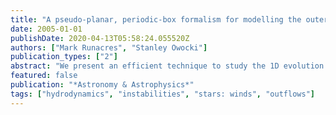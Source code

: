 ```yaml
---
title: "A pseudo-planar, periodic-box formalism for modelling the outer evolution of structure in spherically expanding stellar winds"
date: 2005-01-01
publishDate: 2020-04-13T05:58:24.055520Z
authors: ["Mark Runacres", "Stanley Owocki"]
publication_types: ["2"]
abstract: "We present an efficient technique to study the 1D evolution of instability-generated structure in winds of hot stars out to very large distances (~1000 stellar radii). This technique makes use of our previous finding that external forces play little rôle in the outer evolution of structure. Rather than evolving the entire wind, as is traditionally done, the technique focuses on a representative portion of the structure and follows it as it moves out with the flow. This requires the problem to be formulated in a moving reference frame. The lack of Galilean invariance of the spherical equations of hydrodynamics is circumvented by recasting them in a pseudo-planar form. By applying the technique to a number of problems we show that it is fast and accurate, and has considerable conceptual advantages. It is particularly useful to test the dependence of solutions on the Galilean frame in which they were obtained. As an illustration, we show that, in a one-dimensional approximation, the wind can remain structured out to distances of more than 1300 stellar radii from the central star."
featured: false
publication: "*Astronomy & Astrophysics*"
tags: ["hydrodynamics", "instabilities", "stars: winds", "outflows"]
---
```


